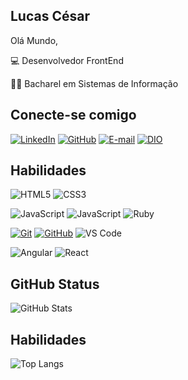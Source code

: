 ## Lucas César

Olá Mundo,

💻 Desenvolvedor FrontEnd

👨‍🎓 Bacharel em Sistemas de Informação


## Conecte-se comigo

[![LinkedIn](https://img.shields.io/badge/LinkedIn-21325a?logo=linkedin)](www.linkedin.com/in/lucas-cesar1972)
[![GitHub](https://img.shields.io/badge/GitHub-21325a?logo=github)](https://github.com/lucasrasec)
[![E-mail](https://img.shields.io/badge/-Email-21325a?logo=microsoft-outlook)](mailto:lucasrasecc@gmail.com)
[![DIO](https://img.shields.io/badge/-DIO-21325a)](https://www.dio.me/users/lucasrasecc)

## Habilidades

![HTML5](https://img.shields.io/badge/HTML5-21325a?style=for-the-badge&logo=html5)
![CSS3](https://img.shields.io/badge/CSS3-21325a?style=for-the-badge&logo=css3)

![JavaScript](https://img.shields.io/badge/JavaScript-21325a?style=for-the-badge&logo=javascript)
![JavaScript](https://img.shields.io/badge/TypeScript-21325a?style=for-the-badge&logo=typescript)
![Ruby](https://img.shields.io/badge/Ruby-21325a?style=for-the-badge&logo=ruby)

[![Git](https://img.shields.io/badge/Git-21325a?style=for-the-badge&logo=git)](https://git-scm.com/doc) 
[![GitHub](https://img.shields.io/badge/GitHub-21325a?style=for-the-badge&logo=github)](https://docs.github.com/)
![VS Code](https://img.shields.io/badge/VS%20Code-21325a.svg?style=for-the-badge&logo=visual-studio-code)

![Angular](https://img.shields.io/badge/Angular-21325a?style=for-the-badge&logo=angular)
![React](https://img.shields.io/badge/React-21325a?style=for-the-badge&logo=react&logoColor=red)

## GitHub Status

![GitHub Stats](https://github-readme-stats.vercel.app/api?username=lucasrasec&theme=transparent&bg_color=21325a&border_color=000&show_icons=true&icon_color=fff&title_color=fff&text_color=FFF)



## Habilidades

![Top Langs](https://github-readme-stats-git-masterrstaa-rickstaa.vercel.app/api/top-langs/?username=lucasrasec&layout=compact&bg_color=000&border_color=21325a&title_color=fff&text_color=FFF)
